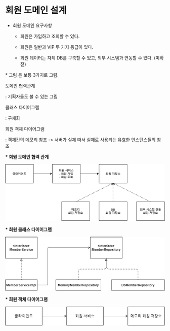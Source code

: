 # 회원 도메인 설계

- 회원 도메인 요구사항

    - 회원은 가입하고 조회할 수 있다.

    - 회원은 일반과 VIP 두 가지 등급이 있다.

    - 회원 데이터는 자체 DB를 구축할 수 있고, 외부 시스템과 연동할 수 있다. (미확젇)

\* 그림 은 보통 3가지로 그림.

도메인 협력관계
 
 : 기획자들도 볼 수 있는 그림

클래스 다이어그램
 
 : 구체화

회원 객체 다이어그램
 
 : 객체간의 메모리 참조 -> 서버가 실제 떠서 실제로 사용되는 유효한 인스턴스들의 참조


**\* 회원 도메인 협력 관계**

![chap8-1](./image/chap8-1.png)


**\* 회원 클래스 다이어그램**

![chap8-2](./image/chap8-2.png)


**\* 회원 객체 다이어그램**

![chap8-3](./image/chap8-3.png)

